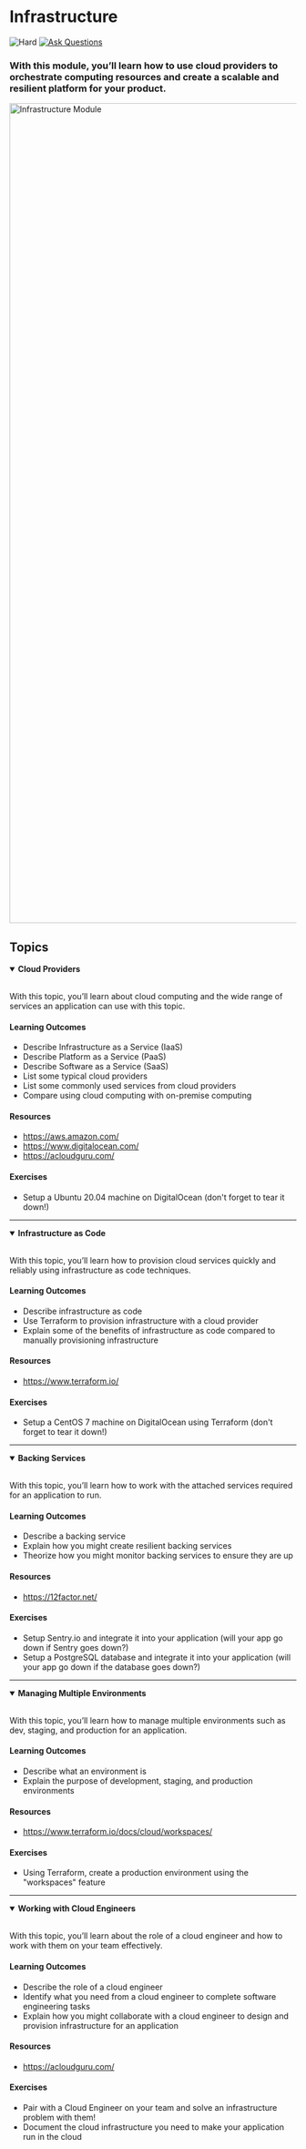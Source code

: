 # Infrastructure

![Hard](https://img.shields.io/badge/Difficulty-◆%20Hard-black?style=flat-square)
<a href="https://github.com/engineerkit/engineerkit/discussions">![Ask Questions](https://img.shields.io/badge/Ask%20Questions%20-blue.svg?style=flat-square&logo=discourse&logoWidth=15&labelColor=555&color=4d51cc)</a>

### With this module, you’ll learn how to use cloud providers to orchestrate computing resources and create a scalable and resilient platform for your product.

<img width="1440" alt="Infrastructure Module" src="https://user-images.githubusercontent.com/894178/138357403-29c2f0ab-0ade-4f72-ab1e-6a29932f8eba.png">

## Topics

<details open>
   <summary><b>Cloud Providers</b></summary><br/>

   With this topic, you’ll learn about cloud computing and the wide range of services an application can use with this topic.
   
   #### Learning Outcomes
   * Describe Infrastructure as a Service (IaaS)
   * Describe Platform as a Service (PaaS)
   * Describe Software as a Service (SaaS)
   * List some typical cloud providers
   * List some commonly used services from cloud providers
   * Compare using cloud computing with on-premise computing

   #### Resources
   * https://aws.amazon.com/
   * https://www.digitalocean.com/
   * https://acloudguru.com/

   #### Exercises
   * Setup a Ubuntu 20.04 machine on DigitalOcean (don't forget to tear it down!)
</details>

----

<details open>
   <summary><b>Infrastructure as Code</b></summary><br/>

   With this topic, you’ll learn how to provision cloud services quickly and reliably using infrastructure as code techniques.
   
   #### Learning Outcomes
   * Describe infrastructure as code
   * Use Terraform to provision infrastructure with a cloud provider
   * Explain some of the benefits of infrastructure as code compared to manually provisioning infrastructure
   
   #### Resources
   * https://www.terraform.io/

   #### Exercises
   * Setup a CentOS 7 machine on DigitalOcean using Terraform (don't forget to tear it down!)
</details>

----

<details open>
   <summary><b>Backing Services</b></summary><br/>

   With this topic, you’ll learn how to work with the attached services required for an application to run.
   
   #### Learning Outcomes
   * Describe a backing service
   * Explain how you might create resilient backing services
   * Theorize how you might monitor backing services to ensure they are up
   
   #### Resources
   * https://12factor.net/

   #### Exercises
   * Setup Sentry.io and integrate it into your application (will your app go down if Sentry goes down?)
   * Setup a PostgreSQL database and integrate it into your application (will your app go down if the database goes down?)
</details>

----

<details open>
   <summary><b>Managing Multiple Environments</b></summary><br/>

   With this topic, you’ll learn how to manage multiple environments such as dev, staging, and production for an application.
   
   #### Learning Outcomes
   * Describe what an environment is
   * Explain the purpose of development, staging, and production environments
   
   #### Resources
   * https://www.terraform.io/docs/cloud/workspaces/

   #### Exercises
   * Using Terraform, create a production environment using the "workspaces" feature
</details>

----

<details open>
   <summary><b>Working with Cloud Engineers</b></summary><br/>

   With this topic, you’ll learn about the role of a cloud engineer and how to work with them on your team effectively.
   
   #### Learning Outcomes
   * Describe the role of a cloud engineer
   * Identify what you need from a cloud engineer to complete software engineering tasks
   * Explain how you might collaborate with a cloud engineer to design and provision infrastructure for an application

   #### Resources
   * https://acloudguru.com/

   #### Exercises
   * Pair with a Cloud Engineer on your team and solve an infrastructure problem with them!
   * Document the cloud infrastructure you need to make your application run in the cloud
</details>
